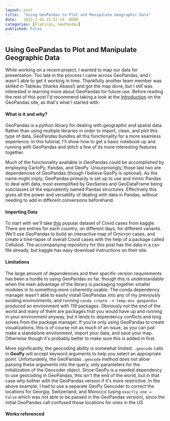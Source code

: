 ```yaml
---
layout: post
title:  "Using GeoPandas to Plot and Manipulate Geographic Data"
date:   2022-1-18 22:52:18 -0600
categories: [Flatiron, GeoPandas]
published: False
---
```

## Using GeoPandas to Plot and Manipulate Geographic Data

While working on a recent project, I wanted to map our data for presentation. Too late in the process I came across GeoPandas, and I wasn't able to get it working in time. Thankfully another team member was skilled in Tableau (thanks Abass!) and got the map done, but I still was interested in learning more about GeoPandas for future use. Before reading the rest of this post I'd recommend taking a look at the [Introduction](https://geopandas.org/en/stable/getting_started/introduction.html) on the GeoPandas site, as that's what I started with.

#### What is it and why?
GeoPandas is a python library for dealing with geographic and spatial data. Rather than using multiple libraries in order to import, clean, and plot this type of data, GeoPandas bundles all this functionality for a more seamless experience. In this tutorial, I'll show how to get a basic notebook up and running with GeoPandas and stitch a few of its more interesting features together.

Much of the functionality available in GeoPandas could be accomplished by employing CartoPy, Pandas, and GeoPy. Unsurprisingly, those last two are dependencies of GeoPandas (though I believe GeoPy is optional). As the name might imply, GeoPandas primarily is set up to use and mimic Pandas to deal with data, most exemplified by GeoSeries and GeoDataFrame being subclasses of the equivalently named Pandas structures. Effectively this gives all the power and versatility of dealing with data in Pandas, without needing to add in different conversions beforehand.

#### Importing Data
To start with we'll take [this](https://www.kaggle.com/yamqwe/omicron-covid19-variant-daily-cases) popular dataset of Covid cases from kaggle. There are entries for each country, on different days, for different variants. We'll use GeoPandas to build an interactive map of Omicron cases, and create a time-lapse of overall Covid cases with the help of a package called Celluloid. The accompanying repository for this post has the data in a csv file already, but kaggle has easy download instructions on their site.

#### Limitations
The large amount of dependencies and their specific version requirements has been a hurdle to using GeoPandas so far, though this is understandable when the main advantage of the library is packaging together smaller modules in to something more coherently usable. The conda dependency manager wasn't able to easily install GeoPandas into any of my previously existing environments, and running `conda create -n temp-env geopandas` produced an environment with 119 packages. Obviously not the end of the world and many of them are packages that you would have up and running in your environment anyway, but it lends to dependency conflicts and long solves from the package manager. If you're only using GeoPandas to create visualizations, this is of course not as much of an issue, as you can just make a standalone environment, import your data, and save your map. Otherwise though it's probably better to make sure this is added in first.

More significantly, the geocoding ability is somewhat limited. `.geocode` calls in **GeoPy** will accept keyword arguments to help you select an appropriate point. Unfortunately, the GeoPandas `.geocode` method does not allow passing these arguments into the query, only parameters for the initialization of the Geocoder object. Since GeoPy is a needed dependency to use geocoding in GeoPandas, this isn't the end of the world, but in that case why bother with the GeoPandas version if it's more restrictive. In the above example, I had to use a separate GeoPy Geocoder to correct the locations for Georgia, Switzerland, and Morocco (using `exactly_one = False` which was not able to be passed in the GeoPandas version), since the initial GeoPandas call confused those locations for ones in the US 

#### Works referenced



<script src="https://utteranc.es/client.js"
        repo="UpGoerFive/UpGoerFive.github.io"
        issue-term="pathname"
        theme="github-dark"
        crossorigin="anonymous"
        async>
</script>
